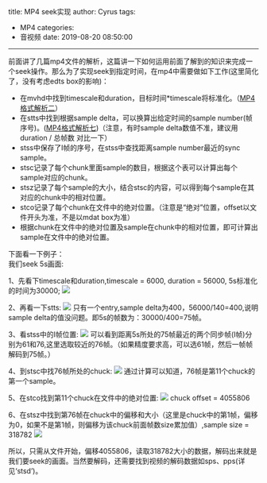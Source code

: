 title: MP4 seek实现
author: Cyrus
tags:
  - MP4
categories:
  - 音视频
date: 2019-08-20 08:50:00
---
前面讲了几篇mp4文件的解析，这篇讲一下如何运用前面了解到的知识来完成一个seek操作。那么为了实现seek到指定时间，在mp4中需要做如下工作(这里简化了，没有考虑edts box的影响)：

* 在mvhd中找到timescale和duration，目标时间*timescale将标准化。（[MP4格式解析二](http://www.cyrus.fun/2019/08/13/MP4格式解析二-ftyp/)）
* 在stts中找到根据sample delta，可以换算出给定时间的sample number(帧序号)。([MP4格式解析七](http://www.cyrus.fun/2019/08/17/MP4格式解析七-stbl/))（注意，有时sample delta数值不准，建议用duration / 总帧数 对比一下）
* stss中保存了I帧的序号，在stss中查找距离sample number最近的sync sample。
* stsc记录了每个chunk里面sample的数目，根据这个表可以计算出每个sample对应的chunk。
* stsz记录了每个sample的大小，结合stsc的内容，可以得到每个sample在其对应的chunk中的相对位置。
* stco记录了每个chunk在文件中的绝对位置。（注意是“绝对”位置，offset以文件开头为准，不是以mdat box为准）
* 根据chunk在文件中的绝对位置及sample在chunk中的相对位置，即可计算出sample在文件中的绝对位置。

下面看一下例子：  
我们seek 5s画面:  

1、先看下timescale和duration,timescale = 6000, duration = 56000, 5s标准化的时间为30000;
![](seek_1.png)

2、再看一下stts:
![](seek_2.png)
只有一个entry,sample delta为400，56000/140=400,说明sample delta的值没问题。即5s的帧数为：30000/400=75帧。 

3、看stss中的I帧位置:
![](seek_3.png)
可以看到距离5s所处的75帧最近的两个同步帧(I帧)分别为61和76,这里选取较近的76帧。（如果精度要求高，可以选61帧，然后一帧帧解码到75帧。）  

4、到stsc中找76帧所处的chuck:
![](seek_4.png)
通过计算可以知道，76帧是第11个chuck的第一个sample。

5、在stco找到第11个chuck在文件中的绝对位置:
![](seek_5.png)
chuck offset = 4055806

6、在stsz中找到第76帧在chuck中的偏移和大小（这里是chuck中的第1帧，偏移为0，如果不是第1帧，则偏移为该chuck前面帧数size累加值）,sample size = 318782
![](seek_6.png)

所以，只需从文件开始，偏移4055806，读取318782大小的数据，解码出来就是我们要seek的画面。当然要解码，还需要找到视频的解码数据如sps、pps(详见‘stsd’)。